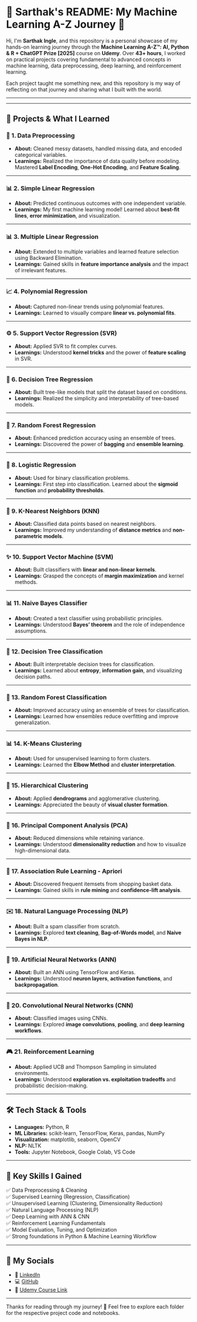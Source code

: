 # 🌟 Sarthak's README: My Machine Learning A-Z Journey 🚀

Hi, I'm **Sarthak Ingle**, and this repository is a personal showcase of my hands-on learning journey through the **Machine Learning A-Z™: AI, Python & R + ChatGPT Prize [2025]** course on **Udemy**. Over **43+ hours**, I worked on practical projects covering fundamental to advanced concepts in machine learning, data preprocessing, deep learning, and reinforcement learning.

Each project taught me something new, and this repository is my way of reflecting on that journey and sharing what I built with the world.

---

---

## 📁 Projects & What I Learned

### 🔧 1. Data Preprocessing
- **About:** Cleaned messy datasets, handled missing data, and encoded categorical variables.
- **Learnings:** Realized the importance of data quality before modeling. Mastered **Label Encoding**, **One-Hot Encoding**, and **Feature Scaling**.
  
---

### 📊 2. Simple Linear Regression
- **About:** Predicted continuous outcomes with one independent variable.
- **Learnings:** My first machine learning model! Learned about **best-fit lines**, **error minimization**, and visualization.

---

### 📊 3. Multiple Linear Regression
- **About:** Extended to multiple variables and learned feature selection using Backward Elimination.
- **Learnings:** Gained skills in **feature importance analysis** and the impact of irrelevant features.

---

### 📈 4. Polynomial Regression
- **About:** Captured non-linear trends using polynomial features.
- **Learnings:** Learned to visually compare **linear vs. polynomial fits**.

---

### ⚙️ 5. Support Vector Regression (SVR)
- **About:** Applied SVR to fit complex curves.
- **Learnings:** Understood **kernel tricks** and the power of **feature scaling** in SVR.

---

### 🌳 6. Decision Tree Regression
- **About:** Built tree-like models that split the dataset based on conditions.
- **Learnings:** Realized the simplicity and interpretability of tree-based models.

---

### 🌳 7. Random Forest Regression
- **About:** Enhanced prediction accuracy using an ensemble of trees.
- **Learnings:** Discovered the power of **bagging** and **ensemble learning**.

---

### 🔐 8. Logistic Regression
- **About:** Used for binary classification problems.
- **Learnings:** First step into classification. Learned about the **sigmoid function** and **probability thresholds**.

---

### 🤝 9. K-Nearest Neighbors (KNN)
- **About:** Classified data points based on nearest neighbors.
- **Learnings:** Improved my understanding of **distance metrics** and **non-parametric models**.

---

### ✨ 10. Support Vector Machine (SVM)
- **About:** Built classifiers with **linear and non-linear kernels**.
- **Learnings:** Grasped the concepts of **margin maximization** and kernel methods.

---

### 📊 11. Naive Bayes Classifier
- **About:** Created a text classifier using probabilistic principles.
- **Learnings:** Understood **Bayes’ theorem** and the role of independence assumptions.

---

### 🌳 12. Decision Tree Classification
- **About:** Built interpretable decision trees for classification.
- **Learnings:** Learned about **entropy**, **information gain**, and visualizing decision paths.

---

### 🌳 13. Random Forest Classification
- **About:** Improved accuracy using an ensemble of trees for classification.
- **Learnings:** Learned how ensembles reduce overfitting and improve generalization.

---

### 📊 14. K-Means Clustering
- **About:** Used for unsupervised learning to form clusters.
- **Learnings:** Learned the **Elbow Method** and **cluster interpretation**.

---

### 🔗 15. Hierarchical Clustering
- **About:** Applied **dendrograms** and agglomerative clustering.
- **Learnings:** Appreciated the beauty of **visual cluster formation**.

---

### 🔻 16. Principal Component Analysis (PCA)
- **About:** Reduced dimensions while retaining variance.
- **Learnings:** Understood **dimensionality reduction** and how to visualize high-dimensional data.

---

### 🛒 17. Association Rule Learning - Apriori
- **About:** Discovered frequent itemsets from shopping basket data.
- **Learnings:** Gained skills in **rule mining** and **confidence-lift analysis**.

---

### ✉️ 18. Natural Language Processing (NLP)
- **About:** Built a spam classifier from scratch.
- **Learnings:** Explored **text cleaning**, **Bag-of-Words model**, and **Naive Bayes in NLP**.

---

### 🧠 19. Artificial Neural Networks (ANN)
- **About:** Built an ANN using TensorFlow and Keras.
- **Learnings:** Understood **neuron layers**, **activation functions**, and **backpropagation**.

---

### 🧠 20. Convolutional Neural Networks (CNN)
- **About:** Classified images using CNNs.
- **Learnings:** Explored **image convolutions**, **pooling**, and **deep learning workflows**.

---

### 🎮 21. Reinforcement Learning
- **About:** Applied UCB and Thompson Sampling in simulated environments.
- **Learnings:** Understood **exploration vs. exploitation tradeoffs** and probabilistic decision-making.

---

## 🛠️ Tech Stack & Tools

- **Languages:** Python, R
- **ML Libraries:** scikit-learn, TensorFlow, Keras, pandas, NumPy
- **Visualization:** matplotlib, seaborn, OpenCV
- **NLP:** NLTK
- **Tools:** Jupyter Notebook, Google Colab, VS Code

---

## 🚀 Key Skills I Gained
✅ Data Preprocessing & Cleaning  
✅ Supervised Learning (Regression, Classification)  
✅ Unsupervised Learning (Clustering, Dimensionality Reduction)  
✅ Natural Language Processing (NLP)  
✅ Deep Learning with ANN & CNN  
✅ Reinforcement Learning Fundamentals  
✅ Model Evaluation, Tuning, and Optimization  
✅ Strong foundations in Python & Machine Learning Workflow  

---

## 🔗 My Socials
- 💼 [LinkedIn](https://www.linkedin.com/in/sarthakingle/)
- 💻 [GitHub](https://github.com/sarthakingle)  
- 📜 [Udemy Course Link](https://www.udemy.com/course/machinelearning/) 

---

Thanks for reading through my journey! 🌟 Feel free to explore each folder for the respective project code and notebooks.

